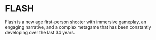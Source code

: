 # FLASH

Flash is a new age first-person shooter with immersive gameplay, an engaging narrative, and a complex metagame that has been constantly developing over the last 34 years.
